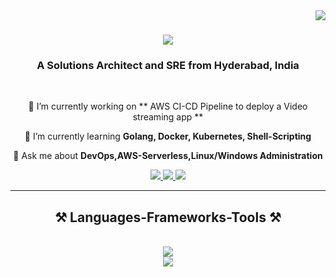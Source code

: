 <img align="right" src="https://visitor-badge.laobi.icu/badge?page_id=N1kh1lS1ngh25.N1kh1lS1ngh25" />

<h1 align="center">
    <img src="https://readme-typing-svg.herokuapp.com/?font=Righteous&size=35&center=true&vCenter=true&width=500&height=70&duration=3000&lines=Hi+👋+I'm+Nikhil!;" />
</h1>

<h3 align="center">A Solutions Architect and SRE from Hyderabad, India</h3>

<br/>

<div align="center">
 
 🔭 I’m currently working on ** AWS CI-CD Pipeline to deploy a Video streaming app **
 
 🌱 I’m currently learning **Golang, Docker, Kubernetes, Shell-Scripting**

💬 Ask me about **DevOps,AWS-Serverless,Linux/Windows Administration**

 </div>
 
<div align="center"> 
  <a href="mailto:singhnikhil2508@gmail.com">
    <img src="https://img.shields.io/badge/Gmail-333333?style=for-the-badge&logo=gmail&logoColor=red" />
  </a>
  <a href="https://www.linkedin.com/in/nikhilsingh08/" target="_blank">
    <img src="https://img.shields.io/badge/LinkedIn-0077B5?style=for-the-badge&logo=linkedin&logoColor=white" target="_blank" />
  </a>
  <a href="https://github.com/N1kh1lS1ngh25" target="_blank">
     <img src="https://img.shields.io/badge/Resume-FF5722?style=for-the-badge&logo=todoist&logoColor=white" target="_blank" />
  </a>
</div>

 <hr/>
 
<h2 align="center">⚒️ Languages-Frameworks-Tools ⚒️</h2>
<br/>
<div align="center">
    <img src="https://skillicons.dev/icons?i=vscode,github,git,cicd,jenkins,docker,kubernetes,aws,linux" /><br>
    <img src="https://skillicons.dev/icons?i=python,golang,mysql,flask,bootstrap,html,css" /><br>
</div>
<br/>
